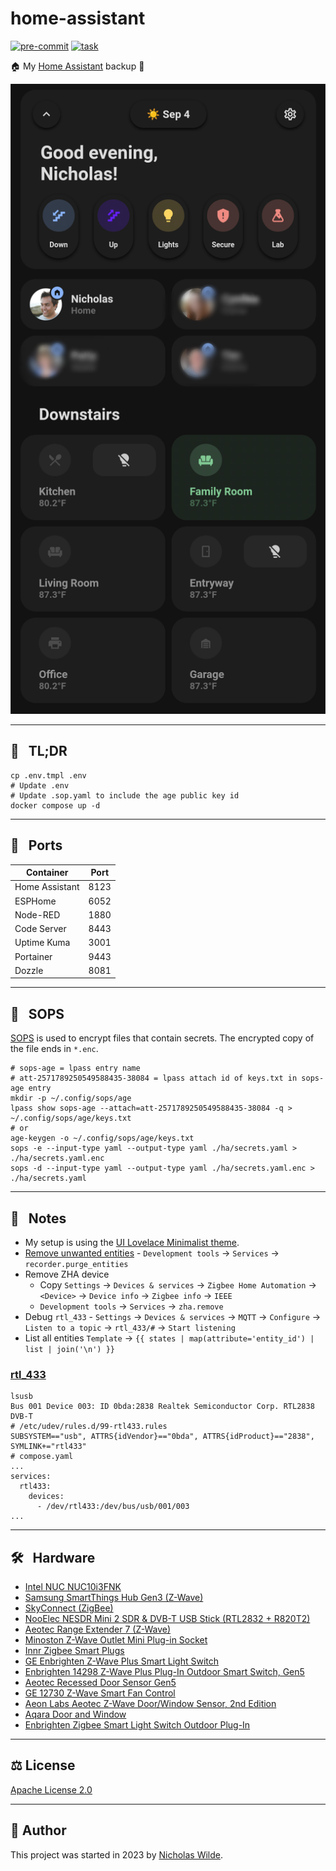 # home-assistant
[![pre-commit](https://img.shields.io/badge/pre--commit-enabled-brightgreen?logo=pre-commit&logoColor=white&style=for-the-badge)](https://pre-commit.com/)
[![task](https://img.shields.io/badge/task-enabled-brightgreen?logo=task&logoColor=white&style=for-the-badge)](https://taskfile.dev/#/)

🏠 My [Home Assistant][19] backup 🤖

![screenshot](./images/screenshot.png)

---

## :rocket: &nbsp; TL;DR

```
cp .env.tmpl .env
# Update .env
# Update .sop.yaml to include the age public key id
docker compose up -d
```

---

## :electric_plug: &nbsp; Ports

| Container       | Port  |
|-----------------|-------|
| Home Assistant  | 8123  |
| ESPHome         | 6052  |
| Node-RED        | 1880  |
| Code Server     | 8443  |
| Uptime Kuma     | 3001  |
| Portainer       | 9443  | 
| Dozzle          | 8081  |

---

## :key: &nbsp; SOPS

[SOPS][14] is used to encrypt files that contain secrets. The encrypted copy of the file ends in `*.enc`.

```shell
# sops-age = lpass entry name
# att-2571789250549588435-38084 = lpass attach id of keys.txt in sops-age entry
mkdir -p ~/.config/sops/age
lpass show sops-age --attach=att-2571789250549588435-38084 -q > ~/.config/sops/age/keys.txt
# or
age-keygen -o ~/.config/sops/age/keys.txt
sops -e --input-type yaml --output-type yaml ./ha/secrets.yaml > ./ha/secrets.yaml.enc
sops -d --input-type yaml --output-type yaml ./ha/secrets.yaml.enc > ./ha/secrets.yaml
```

---

## :pencil: &nbsp; Notes

- My setup is using the [UI Lovelace Minimalist theme][15].
- [Remove unwanted entities][17] - `Development tools` → `Services` → `recorder.purge_entities`
- Remove ZHA device
    - Copy `Settings` → `Devices & services` → `Zigbee Home Automation` → `<Device>` → `Device info` → `Zigbee info` → `IEEE`
    - `Development tools` → `Services` → `zha.remove`
- Debug `rtl_433` - `Settings` → `Devices & services` → `MQTT` → `Configure` → `Listen to a topic` → `rtl_433/#` → `Start listening`
- List all entities `Template` → `{{ states | map(attribute='entity_id') | list | join('\n') }}`

### [rtl_433][18]

```
lsusb
Bus 001 Device 003: ID 0bda:2838 Realtek Semiconductor Corp. RTL2838 DVB-T
# /etc/udev/rules.d/99-rtl433.rules
SUBSYSTEM=="usb", ATTRS{idVendor}=="0bda", ATTRS{idProduct}=="2838", SYMLINK+="rtl433"
# compose.yaml
...
services:
  rtl433:
    devices:
      - /dev/rtl433:/dev/bus/usb/001/003
...
```

---

## :hammer_and_wrench: &nbsp; Hardware

- [Intel NUC NUC10i3FNK][12]
- [Samsung SmartThings Hub Gen3 (Z-Wave)][11]
- [SkyConnect (ZigBee)][13]
- [NooElec NESDR Mini 2 SDR & DVB-T USB Stick (RTL2832 + R820T2)][16]
- [Aeotec Range Extender 7 (Z-Wave)][10]
- [Minoston Z-Wave Outlet Mini Plug-in Socket][7]
- [Innr Zigbee Smart Plugs][2]
- [GE Enbrighten Z-Wave Plus Smart Light Switch][1]
- [Enbrighten 14298 Z-Wave Plus Plug-In Outdoor Smart Switch, Gen5][3]
- [Aeotec Recessed Door Sensor Gen5][4] 
- [GE 12730 Z-Wave Smart Fan Control][5]
- [Aeon Labs Aeotec Z-Wave Door/Window Sensor, 2nd Edition][6]
- [Aqara Door and Window][8]
- [Enbrighten Zigbee Smart Light Switch Outdoor Plug-In][9]

---

## :balance_scale: License

​[​Apache License 2.0](./LICENSE)

---

## :pencil: Author

​This project was started in 2023 by [​Nicholas Wilde​](https://github.com/nicholaswilde/).

[1]: <https://www.amazon.com/gp/product/B01M1AHC3R/>
[2]: <https://www.amazon.com/gp/product/B07SQGG8Z7/>
[3]: <https://www.amazon.com/gp/product/B07VFQBBJS>
[4]: <https://www.amazon.com/gp/product/B0151Z49BO>
[5]: <https://www.amazon.com/gp/product/B00PYMGVVQ>
[6]: <https://www.amazon.com/gp/product/B00DJALAIE/>
[7]: <https://www.amazon.com/gp/product/B08LN2NPZ3/>
[8]: <https://www.amazon.com/gp/product/B09TP7VMKB/>
[9]: <https://www.amazon.com/gp/product/B0842B57S3/>
[10]: <https://www.amazon.com/gp/product/B081G97TLB/>
[11]: <https://www.amazon.com/gp/product/B07FJGGWJL/>
[12]: <https://www.amazon.com/Intel-NUC-10-Performance-Kit/dp/B083GGZ6TG/>
[13]: <https://www.seeedstudio.com/Home-Assistant-SkyConnect-p-5479.html>
[14]: <https://github.com/getsops/sops>
[15]: <https://ui-lovelace-minimalist.github.io/UI/>
[16]: <https://www.amazon.com/dp/B00P2UOU72>
[17]: <https://community.home-assistant.io/t/how-to-remove-unwanted-entities/433103/10>
[18]: <https://github.com/hertzg/rtl_433_docker/issues/14#issuecomment-868524131>
[19]: <https://www.home-assistant.io/>
